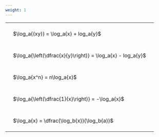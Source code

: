 ```yaml
---
weight: 1
---
```


<style type="text/css">
#T_f5f4d th.col_heading {
  text-align: left;
  font-size: 1em;
}
#T_f5f4d td {
  text-align: left;
  font-size: 1em;
  padding: 1.5em;
}
</style>
<table id="T_f5f4d">
  <thead>
  </thead>
  <tbody>
    <tr>
      <td id="T_f5f4d_row0_col0" class="data row0 col0" >$\log_a{(xy)} = \log_a{x} + log_a{y}$</td>
    </tr>
    <tr>
      <td id="T_f5f4d_row1_col0" class="data row1 col0" >$\log_a{\left(\dfrac{x}{y}\right)} = \log_a{x} - log_a{y}$</td>
    </tr>
    <tr>
      <td id="T_f5f4d_row2_col0" class="data row2 col0" >$\log_a{x^n} = n\log_a{x}$</td>
    </tr>
    <tr>
      <td id="T_f5f4d_row3_col0" class="data row3 col0" >$\log_a{\left(\dfrac{1}{x}\right)} = -\log_a{x}$</td>
    </tr>
    <tr>
      <td id="T_f5f4d_row4_col0" class="data row4 col0" >$\log_a{x} = \dfrac{\log_b{x}}{\log_b{a}}$</td>
    </tr>
  </tbody>
</table>
